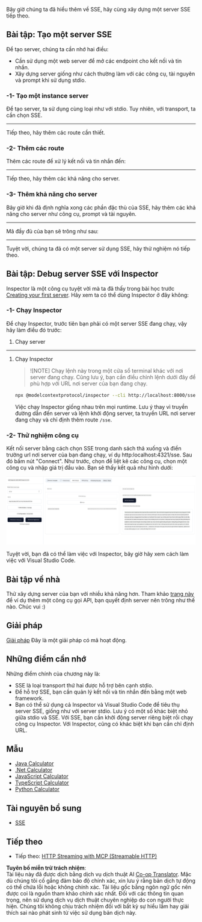 <!--
CO_OP_TRANSLATOR_METADATA:
{
  "original_hash": "3dd2f1e39277c31b0e57e29d165354d6",
  "translation_date": "2025-06-13T00:27:40+00:00",
  "source_file": "03-GettingStarted/05-sse-server/README.md",
  "language_code": "vi"
}
-->
Bây giờ chúng ta đã hiểu thêm về SSE, hãy cùng xây dựng một server SSE tiếp theo.

## Bài tập: Tạo một server SSE

Để tạo server, chúng ta cần nhớ hai điều:

- Cần sử dụng một web server để mở các endpoint cho kết nối và tin nhắn.
- Xây dựng server giống như cách thường làm với các công cụ, tài nguyên và prompt khi sử dụng stdio.

### -1- Tạo một instance server

Để tạo server, ta sử dụng cùng loại như với stdio. Tuy nhiên, với transport, ta cần chọn SSE.

---

Tiếp theo, hãy thêm các route cần thiết.

### -2- Thêm các route

Thêm các route để xử lý kết nối và tin nhắn đến:

---

Tiếp theo, hãy thêm các khả năng cho server.

### -3- Thêm khả năng cho server

Bây giờ khi đã định nghĩa xong các phần đặc thù của SSE, hãy thêm các khả năng cho server như công cụ, prompt và tài nguyên.

---

Mã đầy đủ của bạn sẽ trông như sau:

---

Tuyệt vời, chúng ta đã có một server sử dụng SSE, hãy thử nghiệm nó tiếp theo.

## Bài tập: Debug server SSE với Inspector

Inspector là một công cụ tuyệt vời mà ta đã thấy trong bài học trước [Creating your first server](/03-GettingStarted/01-first-server/README.md). Hãy xem ta có thể dùng Inspector ở đây không:

### -1- Chạy Inspector

Để chạy Inspector, trước tiên bạn phải có một server SSE đang chạy, vậy hãy làm điều đó trước:

1. Chạy server

---

1. Chạy Inspector

    > ![NOTE]
    > Chạy lệnh này trong một cửa sổ terminal khác với nơi server đang chạy. Cũng lưu ý, bạn cần điều chỉnh lệnh dưới đây để phù hợp với URL nơi server của bạn đang chạy.

    ```sh
    npx @modelcontextprotocol/inspector --cli http://localhost:8000/sse --method tools/list
    ```

    Việc chạy Inspector giống nhau trên mọi runtime. Lưu ý thay vì truyền đường dẫn đến server và lệnh khởi động server, ta truyền URL nơi server đang chạy và chỉ định thêm route `/sse`.

### -2- Thử nghiệm công cụ

Kết nối server bằng cách chọn SSE trong danh sách thả xuống và điền trường url nơi server của bạn đang chạy, ví dụ http:localhost:4321/sse. Sau đó bấm nút "Connect". Như trước, chọn để liệt kê các công cụ, chọn một công cụ và nhập giá trị đầu vào. Bạn sẽ thấy kết quả như hình dưới:

![SSE Server running in inspector](../../../../translated_images/sse-inspector.d86628cc597b8fae807a31d3d6837842f5f9ee1bcc6101013fa0c709c96029ad.vi.png)

Tuyệt vời, bạn đã có thể làm việc với Inspector, bây giờ hãy xem cách làm việc với Visual Studio Code.

## Bài tập về nhà

Thử xây dựng server của bạn với nhiều khả năng hơn. Tham khảo [trang này](https://api.chucknorris.io/) để ví dụ thêm một công cụ gọi API, bạn quyết định server nên trông như thế nào. Chúc vui :)

## Giải pháp

[Giải pháp](./solution/README.md) Đây là một giải pháp có mã hoạt động.

## Những điểm cần nhớ

Những điểm chính của chương này là:

- SSE là loại transport thứ hai được hỗ trợ bên cạnh stdio.
- Để hỗ trợ SSE, bạn cần quản lý kết nối và tin nhắn đến bằng một web framework.
- Bạn có thể sử dụng cả Inspector và Visual Studio Code để tiêu thụ server SSE, giống như với server stdio. Lưu ý có một số khác biệt nhỏ giữa stdio và SSE. Với SSE, bạn cần khởi động server riêng biệt rồi chạy công cụ Inspector. Với Inspector, cũng có khác biệt khi bạn cần chỉ định URL.

## Mẫu

- [Java Calculator](../samples/java/calculator/README.md)
- [.Net Calculator](../../../../03-GettingStarted/samples/csharp)
- [JavaScript Calculator](../samples/javascript/README.md)
- [TypeScript Calculator](../samples/typescript/README.md)
- [Python Calculator](../../../../03-GettingStarted/samples/python) 

## Tài nguyên bổ sung

- [SSE](https://developer.mozilla.org/en-US/docs/Web/API/Server-sent_events)

## Tiếp theo

- Tiếp theo: [HTTP Streaming with MCP (Streamable HTTP)](/03-GettingStarted/06-http-streaming/README.md)

**Tuyên bố miễn trừ trách nhiệm**:  
Tài liệu này đã được dịch bằng dịch vụ dịch thuật AI [Co-op Translator](https://github.com/Azure/co-op-translator). Mặc dù chúng tôi cố gắng đảm bảo độ chính xác, xin lưu ý rằng bản dịch tự động có thể chứa lỗi hoặc không chính xác. Tài liệu gốc bằng ngôn ngữ gốc nên được coi là nguồn tham khảo chính xác nhất. Đối với các thông tin quan trọng, nên sử dụng dịch vụ dịch thuật chuyên nghiệp do con người thực hiện. Chúng tôi không chịu trách nhiệm đối với bất kỳ sự hiểu lầm hay giải thích sai nào phát sinh từ việc sử dụng bản dịch này.